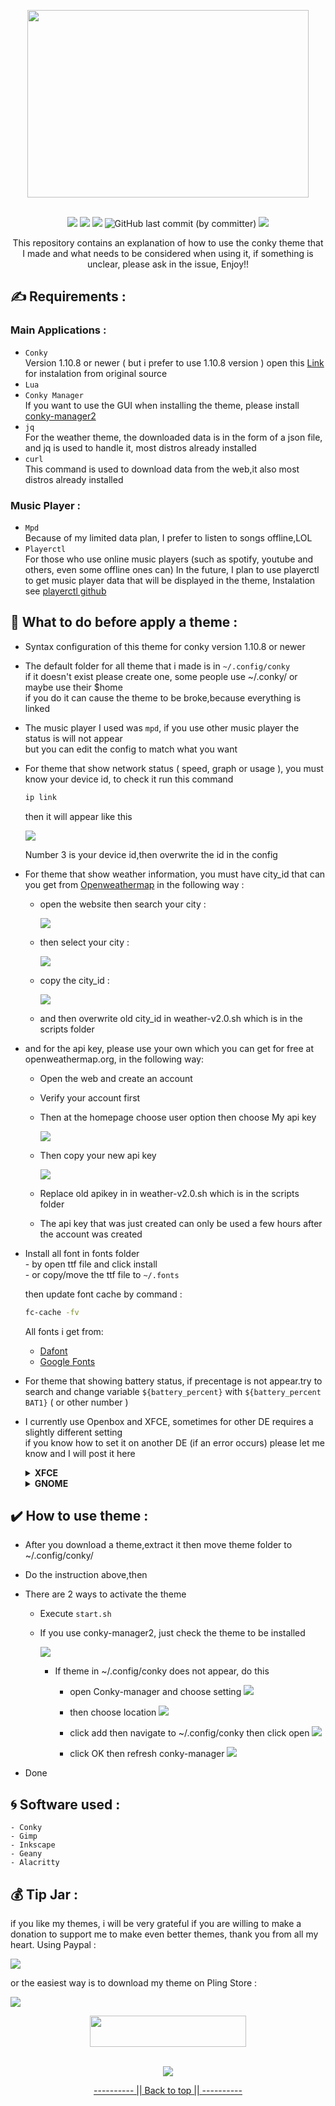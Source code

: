<a name="readme-top"></a>
<div align="center" id="Closebox73">
    <img src="https://github.com/closebox73/applying-theme/blob/main/Asset/Head.svg" width="450", height="300">
</div>

</br>

<p align="center">
  <img src="https://img.shields.io/github/stars/closebox73/applying-theme?style=for-the-badge&color=7DCFFF">
  <img src="https://img.shields.io/github/issues/closebox73/applying-theme?&style=for-the-badge&color=E0AF68">
  <img src="https://img.shields.io/github/forks/closebox73/applying-theme?&style=for-the-badge&color=F7768E">
  <img alt="GitHub last commit (by committer)" src="https://img.shields.io/github/last-commit/closebox73/applying-theme?style=for-the-badge&color=AD8EE6">
  <img src="https://img.shields.io/github/license/closebox73/applying-theme?style=for-the-badge&color=9ECE6A">
</p>

<p align="center">
This repository contains an explanation of how to use the conky theme that I made and what needs to be considered when using it, if something is unclear, please ask in the issue, Enjoy!!
</p>

## :writing_hand: Requirements :
### Main Applications :
- `Conky`<br />
  Version 1.10.8 or newer ( but i prefer to use 1.10.8 version ) open this  [Link](https://github.com/brndnmtthws/conky) for instalation from original source <br />
- `Lua`
- `Conky Manager`<br />
  If you want to use the GUI when installing the theme, please install [conky-manager2](https://github.com/zcot/conky-manager2)  
- `jq`<br />
  For the weather theme, the downloaded data is in the form of a json file, and jq is used to handle it, most distros already installed<br />
- `curl`<br />
  This command is used to download data from the web,it also most distros already installed<br />
  
### Music Player :
- `Mpd`<br />
  Because of my limited data plan, I prefer to listen to songs offline,LOL  
- `Playerctl`<br />
  For those who use online music players (such as spotify, youtube and others, even some offline ones can) In the future, I plan to use playerctl to get music player data that will be displayed in the theme, Instalation see [playerctl github](https://github.com/altdesktop/playerctl)

## :stop_sign: What to do before apply a theme :
- Syntax configuration of this theme for conky version 1.10.8 or newer
- The default folder for all theme that i made is in `~/.config/conky`<br />
  if it doesn't exist please create one, some people use ~/.conky/ or maybe use their $home<br />
  if you do it can cause the theme to be broke,because everything is linked
- The music player I used was `mpd`, if you use other music player the status is will not appear<br />
  but you can edit the config to match what you want
- For theme that show network status ( speed, graph or usage ), you must know your device id,
  to check it run this command
  
  ```bash
  ip link
  ```
  then it will appear like this
  
	![](/Asset/Wlan.png)
  
  Number 3 is your device id,then overwrite the id in the config
- For theme that show weather information, you must have city_id that can you get from [Openweathermap](https://openweathermap.org) in the following way :
  - open the website then search your city :
  
	![](/Asset/owm1.png)
  
  - then select your city :
  
	![](/Asset/owm2.png)
  
  - copy the city_id :
  
	![](/Asset/owm3.png)
  - and then overwrite old city_id in weather-v2.0.sh which is in the scripts folder
- and for the api key, please use your own which you can get for free at openweathermap.org, in the following way:
  - Open the web and create an account
  - Verify your account first
  - Then at the homepage choose user option then choose My api key
  
	![](/Asset/api1.png)
  
  - Then copy your new api key 
  
	![](/Asset/api2.png)
  - Replace old apikey in in weather-v2.0.sh which is in the scripts folder
  - The api key that was just created can only be used a few hours after the account was created
  
- Install all font in fonts folder<br />
		- by open ttf file and click install<br />
		- or copy/move the ttf file to `~/.fonts`

	then update font cache by command :
  
  ```bash
  fc-cache -fv
  ```
  
  All fonts i get from:
	 - [Dafont](https://www.dafont.com)
	 - [Google Fonts](https://fonts.google.com)
	 
- For theme that showing battery status, if precentage is not appear.try to search and change variable `${battery_percent}` with `${battery_percent BAT1}` ( or other number )
	 
- I currently use Openbox and XFCE, sometimes for other DE requires a slightly different setting<br />
  if you know how to set it on another DE (if an error occurs) please let me know and I will post it here<br />
	<details>
 	<summary><b>XFCE</b></summary>
	Even fellow XFCE users have different configurations, here's how to solve the error summarized by Yittri
	### Fixing transparency

  	1. First make sure compositing is enabled in xfwm. To do this open `Settings Manager > Window Manager Tweaks > Compositor >   Enable Display Compositing` should be checked.
  	2. In config file for the theme (for example for the Antares theme the config is in the root folder for that theme and called Antares.conf) change `own_window_argb_visual = false` to `own_window_argb_visual = true`

	### Making icons render

  	1. Move all the fonts in fonts file located in the theme folder to `~/.local/share/fonts`. If this folder does not exist, create it.
  	2. In a terminal run `fc-cache`

	### Making graphics appear

	I'm assuming the graphics don't work properly because the themes expect for conky to be compiled with cairo which is not available in the repositories by default.
	1.  In the aur download the PKGBUILD file for a package called conky-cairo. You can do this by running `yay -G conky-cairo` if you have yay installed. The file should be downloaded in a folder called conky-cairo.
	2. In the PKGBUILD file edit line 25 from `pkgver=1.11.3` to `pkgver=1.12.2` or whatever the latest version of conky is.
	3. If you're not using nvidia drivers change line 93 from `-D BUILD_NVIDIA=ON \` to `-D BUILD_NVIDIA=OFF \`.
	4. In the same folder as the PKGBUILD file run `makepkg -si`. 

	### Making conky start at login

	1. In `Setting Manager > Session and Startup > Application Autostart` click on the + button. 
	2. You can type anything in the name and description boxes but in the command box navigate to the `startup.sh` file for the theme.

	Not all points have to be done, just according to the error
	</details>
	
	<details>
 	<summary><b>GNOME</b></summary>
	as far as I know, the error in Gnome is only about transparency, and this can be solved by changing<br />
	`own_window_argb_visual = false` to `own_window_argb_visual = true`
	</details>
	
## :heavy_check_mark: How to use theme :
- After you download a theme,extract it then move theme folder to ~/.config/conky/
- Do the instruction above,then 
- There are 2 ways to activate the theme
  - Execute `start.sh`
  - If you use conky-manager2, just check the theme to be installed
  
	![](/Asset/CM2.png)
	- If theme in ~/.config/conky does not appear, do this
		- open Conky-manager and choose setting
		![](/Asset/cm01.png)
		
		- then choose location
		![](/Asset/cm02.png)
		
		- click add then navigate to ~/.config/conky then click open
		![](/Asset/cm03.png)
		
		- click OK then refresh conky-manager
		![](/Asset/cm04.png)
		
- Done

## :cyclone: Software used :
	- Conky
	- Gimp
	- Inkscape
	- Geany
	- Alacritty

## :moneybag: Tip Jar :
if you like my themes, i will be very grateful if you are willing to make a donation to support me to make even better themes, thank you from all my heart. Using Paypal :

[![](https://img.shields.io/badge/PayPal-00457C?style=for-the-badge\&logo=paypal\&logoColor=white)](https://paypal.me/closebox73) 

or the easiest way is to download my theme on Pling Store :

[![](https://img.shields.io/badge/Pling_Store-FA5E0C?style=for-the-badge)](https://www.pling.com/u/closebox73x)


<div align="center" id="Logo">
    <img src="https://github.com/closebox73/applying-theme/blob/main/Asset/Logo.svg" width="250", height="50">
</div>
</br>
<p align="center">
	<img src="https://api.visitorbadge.io/api/VisitorHit?user=closebox73&repo=applying-theme&countColor=%231E90FF"
</p>
<p align="center"><a href="#readme-top">---------- || Back to top || ----------</a></p>
